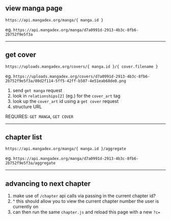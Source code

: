## view manga page

`https://api.mangadex.org/manga/{ manga.id }`

eg. `https://api.mangadex.org/manga/d7a0991d-2913-4b3c-8fb6-2b752f9e5f3a`

---

## get cover

`https://uploads.mangadex.org/covers/{ manga.id }/{ cover.filename }`

eg. `https://uploads.mangadex.org/covers/d7a0991d-2913-4b3c-8fb6-2b752f9e5f3a/80d2f114-5ff5-42ff-b507-4e51eab68de0.png`

1. send `get manga` request
2. look in `relationships[2]` (eg.) for the `cover_art` tag
3. look up the `cover_art` id using a `get cover` request
4. structure URL

REQUIRES: `GET MANGA`, `GET COVER`

---

## chapter list

`https://api.mangadex.org/manga/{ manga.id }/aggregate`

eg. `https://api.mangadex.org/manga/d7a0991d-2913-4b3c-8fb6-2b752f9e5f3a/aggregate`

---

## advancing to next chapter

1. make use of `/chapter` api calls via passing in the current chapter id?
2. ^ this should allow you to view the current chapter number the user is currently on
3. can then run the same `chapter.js` and reload this page with a new `?c=`